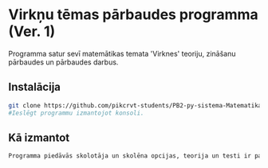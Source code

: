 # Virkņu tēmas pārbaudes programma (Ver. 1)

Programma satur sevī matemātikas temata 'Virknes' teoriju, zināšanu pārbaudes un pārbaudes darbus.

## Instalācija


```bash
git clone https://github.com/pikcrvt-students/PB2-py-sistema-MatematikasParbauditajs
#Ieslēgt programmu izmantojot konsoli.
```

## Kā izmantot

```python
Programma piedāvās skolotāja un skolēna opcijas, teorija un testi ir pabeigti, tie tiek glabāti atsevišķos failos, pārbaudes darbi nav pabeigti.
```
